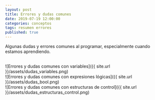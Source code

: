 ```yaml
---
layout: post
title: Errores y dudas comunes
date: 2019-07-19 12:00:00
categories: conceptos
tags: resumen errores
published: true
---
```


Algunas dudas y errores comunes al programar, especialmente cuando estamos aprendiendo.

<br>![Errores y dudas comunes con variables]({{ site.url }}/assets/dudas_variables.png)
<br>![Errores y dudas comunes con expresiones lógicas]({{ site.url }}/assets/dudas_bool.png)
<br>![Errores y dudas comunes con estructuras de control]({{ site.url }}/assets/dudas_estructuras_control.png)
